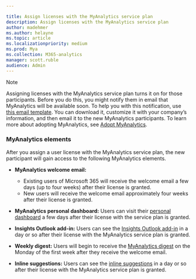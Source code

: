 ```yaml
---

title: Assign licenses with the MyAnalytics service plan
description: Assign licenses with the MyAnalytics service plan
author: madehmer
ms.author: helayne
ms.topic: article
ms.localizationpriority: medium 
ms.prod: Mya
ms.collection: M365-analytics
manager: scott.ruble
audience: Admin
---
```


<!-- If you don’t want a user to see any statistics from MyAnalytics, you can disable the MyAnalytics service plan for that user. -->

>[!Note]
>Assigning licenses with the MyAnalytics service plan turns it on for those participants. Before you do this, you might notify them in email that MyAnalytics will be available soon. To help you with this notification, use [this email template](MyAnalytics-announcement-template.docx). You can download it, customize it with your company’s information, and then email it to the new MyAnalytics participants. To learn more about adopting MyAnalytics, see [Adopt MyAnalytics](../Use/MyA-Adoption/adopt-myanalytics.md).  

### MyAnalytics elements

<!-- Updated for Anu and Sourabh Feb 2019: -->

After you assign a user license with the MyAnalytics service plan, the new participant will gain access to the following MyAnalytics elements.  

<!--  
> [!Note]
> The following timeframes pertain to the March 2019 distribution of MyAnalytics features. 
-->

 * **MyAnalytics welcome email:**
  
      * Existing users of Microsoft 365 will receive the welcome email a few days (up to four weeks) after their license is granted.
      * New users will receive the welcome email approximately four weeks after their license is granted.

<!--
    > [!Note]
    > Users will not receive the welcome email outside of their work week. If a user's set work week is Monday to Friday, and the person's welcome email would otherwise arrive on a weekend, its arrival time is delayed to the following Monday. For more details, see [MyAnalytics welcome email](../Use/MyA-Welcome-email.md).
-->

 * **MyAnalytics personal dashboard:** Users can visit their [personal dashboard](../Use/dashboard-2.md) a few days after their license with the service plan is granted.

 * **Insights Outlook add-in:** Users can see the [Insights Outlook add-in](../Use/add-in.md) in a day or so after their license with the MyAnalytics service plan is granted.

 * **Weekly digest:** Users will begin to receive the [MyAnalytics digest](../Use/email-digests-3.md) on the Monday of the first week after they receive the welcome email.

 * **Inline suggestions:** Users can see the [inline suggestions](../use/mya-notifications.md) in a day or so after their license with the MyAnalytics service plan is granted.
